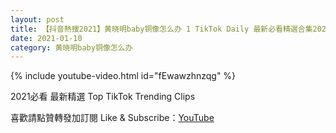 ```yaml
---
layout: post
title: 【抖音熱搜2021】黄晓明baby铜像怎么办 1 TikTok Daily 最新必看精選合集2021 01 10
date: 2021-01-10
category: 黄晓明baby铜像怎么办
---
```


{% include youtube-video.html id="fEwawzhnzqg" %}

2021必看 最新精選 Top TikTok Trending Clips

喜歡請點贊轉發加訂閱 Like & Subscribe：[YouTube](https://www.youtube.com/channel/UCAoR7VcanIPd04uEq_GIylA/videos)

